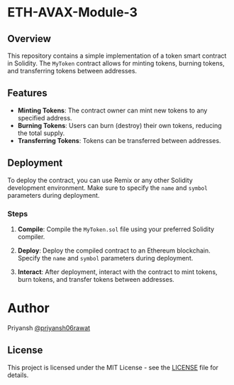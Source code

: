 # ETH-AVAX-Module-3
## Overview

This repository contains a simple implementation of a token smart contract in Solidity. The `MyToken` contract allows for minting tokens, burning tokens, and transferring tokens between addresses.

## Features

- **Minting Tokens**: The contract owner can mint new tokens to any specified address.
- **Burning Tokens**: Users can burn (destroy) their own tokens, reducing the total supply.
- **Transferring Tokens**: Tokens can be transferred between addresses.

## Deployment

To deploy the contract, you can use Remix or any other Solidity development environment. Make sure to specify the `name` and `symbol` parameters during deployment.


### Steps

1. **Compile**: Compile the `MyToken.sol` file using your preferred Solidity compiler.
   
2. **Deploy**: Deploy the compiled contract to an Ethereum blockchain. Specify the `name` and `symbol` parameters during deployment.

3. **Interact**: After deployment, interact with the contract to mint tokens, burn tokens, and transfer tokens between addresses.

# Author
Priyansh [@priyansh06rawat](https://github.com/priyansh06rawat)

## License

This project is licensed under the MIT License - see the [LICENSE](LICENSE) file for details.

